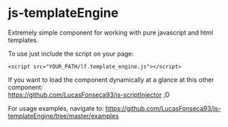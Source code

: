 # js-templateEngine

Extremely simple component for working with pure javascript and html templates.

To use just include the script on your page:
```
<script src="YOUR_PATH/lf.template_engine.js"></script>
```

If you want to load the component dynamically at a glance at this other component:<br/>
https://github.com/LucasFonseca93/js-scriptInjector ;D

For usage examples, navigate to: https://github.com/LucasFonseca93/js-templateEngine/tree/master/examples
